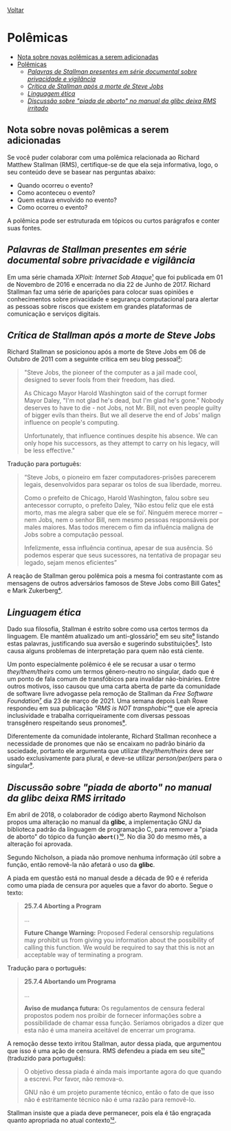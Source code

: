[Voltar](intro.md)

Polêmicas
====
- [Nota sobre novas polêmicas a serem adicionadas](#nota-sobre-novas-polemicas)
- [Polêmicas](#polêmicas)
  - [*Palavras de Stallman presentes em série documental sobre privacidade e vigilância <a name="stallman-e-privacidade"></a>*](#palavras-de-stallman-presentes-em-série-documental-sobre-privacidade-e-vigilância-)
  - [*Crítica de Stallman após a morte de Steve Jobs <a name="morte-de-steve-jobs"></a>*](#crítica-de-stallman-após-a-morte-de-steve-jobs-)
  - [*Linguagem ética <a name="linguagem-etica"></a>*](#linguagem-ética-)
  - [*Discussão sobre "piada de aborto" no manual da glibc deixa RMS irritado <a name="glibc-piada-aborto"></a>*](#glibc-piada-aborto)

## Nota sobre novas polêmicas a serem adicionadas <a name="nota-sobre-novas-polemicas"></a>
Se você puder colaborar com uma polêmica relacionada ao Richard Matthew Stallman (RMS), certifique-se de que ela seja informativa, logo, o seu conteúdo deve se basear nas perguntas abaixo:
* Quando ocorreu o evento?
* Como aconteceu o evento?
* Quem estava envolvido no evento?
* Como ocorreu o evento?

A polêmica pode ser estruturada em tópicos ou curtos parágrafos e conter suas fontes.

## *Palavras de Stallman presentes em série documental sobre privacidade e vigilância <a name="stallman-e-privacidade"></a>*

Em uma série chamada *XPloit: Internet Sob Ataque*[¹] que foi publicada em 01 de Novembro de 2016 e encerrada no dia 22 de Junho de 2017. Richard Stallman faz uma série de aparições para colocar suas opiniões e conhecimentos sobre privacidade e segurança computacional para alertar as pessoas sobre riscos que existem em grandes plataformas de comunicação e serviços digitais.

## *Crítica de Stallman após a morte de Steve Jobs <a name="morte-de-steve-jobs"></a>*

Richard Stallman se posicionou após a morte de Steve Jobs em 06 de Outubro de 2011 com a seguinte crítica em seu blog pessoal[²]:

>"Steve Jobs, the pioneer of the computer as a jail made cool, designed to sever fools from their freedom, has died.
>
>As Chicago Mayor Harold Washington said of the corrupt former Mayor Daley, "I'm not glad he's dead, but I'm glad he's gone." Nobody deserves to have to die - not Jobs, not Mr. Bill, not even people guilty of bigger evils than theirs. But we all deserve the end of Jobs' malign influence on people's computing.
>
>Unfortunately, that influence continues despite his absence. We can only hope his successors, as they attempt to carry on his legacy, will be less effective."

Tradução para português:
>“Steve Jobs, o pioneiro em fazer computadores-prisões parecerem legais, desenvolvidos para separar os tolos de sua liberdade, morreu.
>
>Como o prefeito de Chicago, Harold Washington, falou sobre seu antecessor  corrupto, o prefeito Daley, ‘Não estou feliz que ele está morto, mas me alegra saber que ele se foi’. Ninguém merece morrer – nem Jobs, nem o senhor Bill, nem mesmo pessoas responsáveis por males maiores. Mas todos merecem o fim da influência maligna de Jobs sobre a computação pessoal.
>
>Infelizmente, essa influência continua, apesar de sua ausência. Só podemos esperar que seus sucessores, na tentativa de propagar seu legado, sejam menos eficientes”

A reação de Stallman gerou polêmica pois a mesma foi contrastante com as mensagens de outros adversários famosos de Steve Jobs como Bill Gates[³] e Mark Zukerberg[⁴].

## *Linguagem ética <a name="linguagem-etica"></a>*

Dado sua filosofia, Stallman é estrito sobre como usa certos termos da linguagem. Ele mantêm atualizado um anti-glossário[⁵] em seu site[⁶] listando estas palavras, justificando sua aversão e sugerindo substituições[⁵]. Isto causa alguns problemas de interpretação para quem não está ciente.

Um ponto especialmente polêmico é ele se recusar a usar o termo *they/them/theirs* como um termos gênero-neutro no singular, dado que é um ponto de fala comum de transfóbicos para invalidar não-bináries. Entre outros motivos, isso causou que uma carta aberta de parte da comunidade de software livre advogasse pela remoção de Stallman da *Free Software Foundation*[⁷] dia 23 de março de 2021. Uma semana depois Leah Rowe respondeu em sua publicação *"RMS is NOT transphobic"*[⁸] que ele aprecia inclusividade e trabalha corriqueiramente com diversas pessoas transgênero respeitando seus pronomes[⁸].

Diferentemente da comunidade intolerante, Richard Stallman reconhece a necessidade de pronomes que não se encaixam no padrão binário da sociedade, portanto ele argumenta que utilizar *they/them/theirs* deve ser usado exclusivamente para plural, e deve-se utilizar *person/per/pers* para o singular[⁹].

## *Discussão sobre "piada de aborto" no manual da glibc deixa RMS irritado <a name="glibc-piada-aborto"></a>*

Em abril de 2018, o colaborador de código aberto Raymond Nicholson propos uma alteração no manual da **glibc**, a implementação GNU da biblioteca padrão da linguagem de programação C, para remover a "piada de aborto" do tópico da função **`abort()`**[¹⁰]. No dia 30 do mesmo mês, a alteração foi aprovada.

Segundo Nicholson, a piada não promove nenhuma informação útil sobre a função, então removê-la não afetará o uso da **glibc**.

A piada em questão está no manual desde a década de 90 e é referida como uma piada de censura por aqueles que a favor do aborto. Segue o texto:
> **25.7.4 Aborting a Program**
>
> ...
>
> **Future Change Warning:** Proposed Federal censorship regulations may prohibit us from giving you information about the possibility of calling this function. We would be required to say that this is not an acceptable way of terminating a program.

Tradução para o português:
> **25.7.4 Abortando um Programa**
>
> ...
>
> **Aviso de mudança futura:** Os regulamentos de censura federal propostos podem nos proibir de fornecer informações sobre a possibilidade de chamar essa função. Seríamos obrigados a dizer que esta não é uma maneira aceitável de encerrar um programa.

A remoção desse texto irritou Stallman, autor dessa piada, que argumentou que isso é uma ação de censura. RMS defendeu a piada em seu site[¹¹] (traduzido para português):
> O objetivo dessa piada é ainda mais importante agora do que quando a escrevi. Por favor, não remova-o.
>
> GNU não é um projeto puramente técnico, então o fato de que isso não é estritamente técnico não é uma razão para removê-lo.

Stallman insiste que a piada deve permanecer, pois ela é tão engraçada quanto apropriada no atual contexto[¹²].

[¹]: https://www.youtube.com/watch?v=A4_gJm0UmRA&list=PLXS02vxHRP014eRjSEWwLXDgOvhnZqtlp

[²]: https://stallman.org/archives/2011-jul-oct.html#06_October_2011_%28Steve_Jobs%29

[³]: https://abcnews.go.com/Technology/reaction-steve-jobs-death/story?id=14678187

[⁴]: https://abcnews.go.com/Technology/reaction-steve-jobs-death/story?id=14678187

[⁵]: https://stallman.org/antiglossary.html

[⁶]: https://stallman.org/

[⁷]: https://rms-open-letter.github.io/

[⁸]: https://stallmansupport.org/richard-stallman-is-not-transphobic-says-leah-rowe.html

[⁹]: https://stallman.org/articles/genderless-pronouns.html

[¹⁰]: https://www.gnu.org/software/libc/manual/html_node/Aborting-a-Program.html

[¹¹]: https://sourceware.org/legacy-ml/libc-alpha/2018-05/msg00001.html

[¹²]: https://sourceware.org/legacy-ml/libc-alpha/2018-05/msg00085.html
